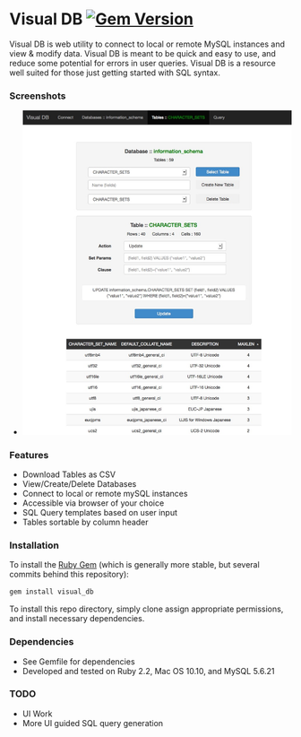 # Visual DB [![Gem Version](https://badge.fury.io/rb/visual_db.svg)](http://badge.fury.io/rb/visual_db)

Visual DB is web utility to connect to local or remote MySQL instances and view & modify data. Visual DB is meant to be quick and easy to use, and reduce some potential for errors in user queries. Visual DB is a resource well suited for those just getting started with SQL syntax.

### Screenshots

* ![screenshot](https://github.com/at1as/at1as.github.io/blob/master/github_repo_assets/visual_db.jpg)

### Features

* Download Tables as CSV
* View/Create/Delete Databases
* Connect to local or remote mySQL instances
* Accessible via browser of your choice
* SQL Query templates based on user input
* Tables sortable by column header

### Installation

To install the [Ruby Gem](https://rubygems.org/gems/visual_db) (which is generally more stable, but several commits behind this repository):

```bash
gem install visual_db
```

To install this repo directory, simply clone assign appropriate permissions, and install necessary dependencies.


### Dependencies

* See Gemfile for dependencies
* Developed and tested on Ruby 2.2, Mac OS 10.10, and MySQL 5.6.21 

### TODO

* UI Work
* More UI guided SQL query generation
